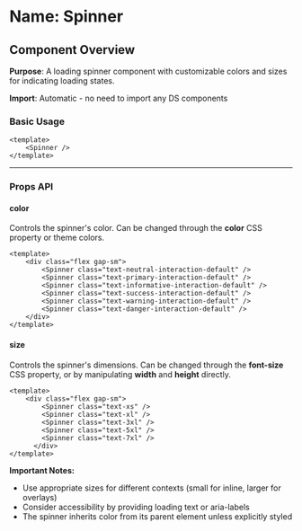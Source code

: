# Name: Spinner
## Component Overview

**Purpose**: A loading spinner component with customizable colors and sizes for indicating loading states.

**Import**: Automatic - no need to import any DS components

### Basic Usage

```vue
<template>
    <Spinner />
</template>
```

---

### Props API

#### color
Controls the spinner's color. Can be changed through the **color** CSS property or theme colors.

```vue
<template>
    <div class="flex gap-sm">
        <Spinner class="text-neutral-interaction-default" />
        <Spinner class="text-primary-interaction-default" />
        <Spinner class="text-informative-interaction-default" />
        <Spinner class="text-success-interaction-default" />
        <Spinner class="text-warning-interaction-default" />
        <Spinner class="text-danger-interaction-default" />
    </div>
</template>
```

#### size
Controls the spinner's dimensions. Can be changed through the **font-size** CSS property, or by manipulating **width** and **height** directly.

```vue
<template>
    <div class="flex gap-sm">
        <Spinner class="text-xs" />
        <Spinner class="text-xl" />
        <Spinner class="text-3xl" />
        <Spinner class="text-5xl" />
        <Spinner class="text-7xl" />
      </div>
</template>
```

**Important Notes:**
- Use appropriate sizes for different contexts (small for inline, larger for overlays)
- Consider accessibility by providing loading text or aria-labels
- The spinner inherits color from its parent element unless explicitly styled